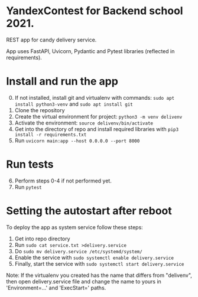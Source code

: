 # YandexContest for Backend school 2021.

REST app for candy delivery service.

App uses FastAPI, Uvicorn, Pydantic and Pytest libraries (reflected in requirements).

# Install and run the app

0. If not installed, install git and virtualenv with commands:
   ```sudo apt install python3-venv``` and
   ```sudo apt install git```
1. Clone the repository
2. Create the virtual environment for project:
   ```python3 -m venv delivenv```
3. Activate the environment:
   ```source delivenv/bin/activate```
4. Get into the directory of repo and install required libraries with
   ```pip3 install -r requirements.txt```
5. Run ```uvicorn main:app --host 0.0.0.0 --port 8000```

# Run tests

6. Perform steps 0-4 if not performed yet.
7. Run ```pytest```

# Setting the autostart after reboot

To deploy the app as system service follow these steps:

1. Get into repo directory
2. Run ```sudo cat service.txt >delivery.service```
3. Do ```sudo mv delivery.service /etc/systemd/system/```
4. Enable the service with ```sudo systemctl enable delivery.service```
5. Finally, start the service with ```sudo systemctl start delivery.service```

Note: If the virtualenv you created has the name that differs from "delivenv", then open delivery.service file and
change the name to yours in 'Environment=...' and 'ExecStart=' paths.
